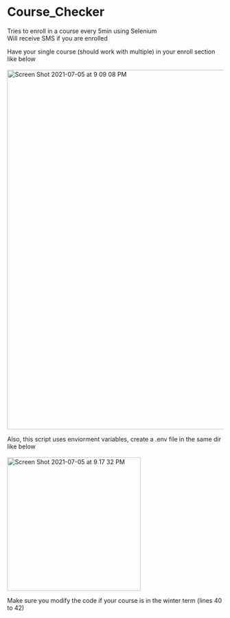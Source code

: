 # Course_Checker

Tries to enroll in a course every 5min using Selenium <br />
Will receive SMS if you are enrolled <br />

Have your single course (should work with multiple) in your enroll section like below <br /> <br />
<img width="838" alt="Screen Shot 2021-07-05 at 9 09 08 PM" src="https://user-images.githubusercontent.com/77026758/124528132-6c51ba00-ddd5-11eb-8209-e304c98f87eb.png"> <br />

Also, this script uses enviorment variables, create a .env file in the same dir like below <br /> <br />
<img width="311" alt="Screen Shot 2021-07-05 at 9 17 32 PM" src="https://user-images.githubusercontent.com/77026758/124528544-6f00df00-ddd6-11eb-967b-8744aa016903.png">

Make sure you modify the code if your course is in the winter term (lines 40 to 42) <br />


